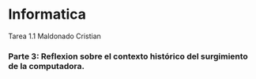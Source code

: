 # Informatica
Tarea 1.1 Maldonado Cristian
### Parte 3: Reflexion sobre el contexto histórico del surgimiento de la computadora.
